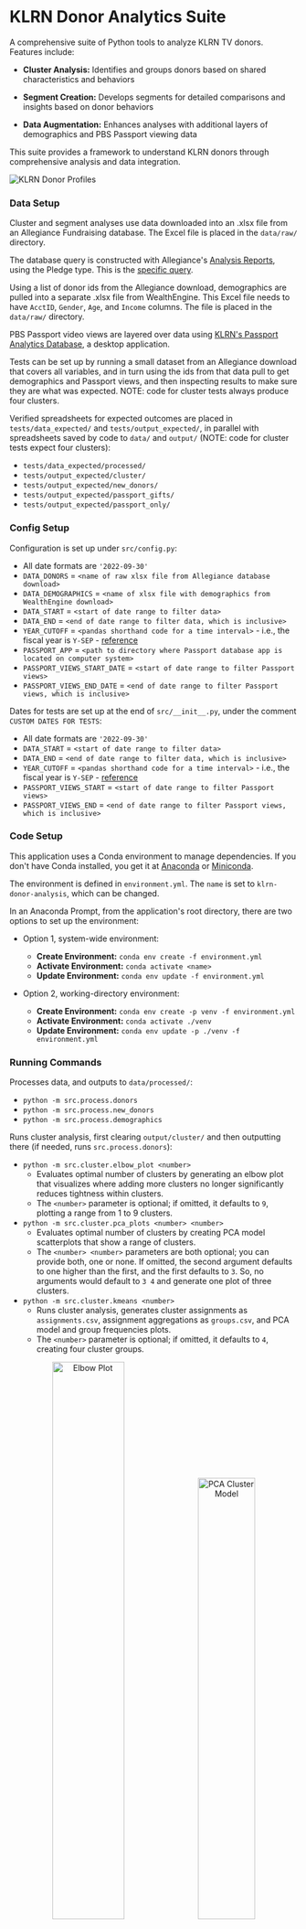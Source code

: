 # KLRN Donor Analytics Suite

A comprehensive suite of Python tools to analyze KLRN TV donors. Features include:

- **Cluster Analysis:** Identifies and groups donors based on shared characteristics and behaviors

- **Segment Creation:** Develops segments for detailed comparisons and insights based on donor behaviors

- **Data Augmentation:** Enhances analyses with additional layers of demographics and PBS Passport viewing data

This suite provides a framework to understand KLRN donors through comprehensive analysis and data integration.

![KLRN Donor Profiles](images/KLRN_Donor_Profiles_2022.png)

### Data Setup

Cluster and segment analyses use data downloaded into an .xlsx file from an Allegiance Fundraising database. The Excel file is placed in the `data/raw/` directory.

The database query is constructed with Allegiance's [Analysis Reports](https://alleg.tv/userguides172/FR-AnalysisReports/AnalysisReports.html), using the Pledge type. This is the [specific query](images/2022-09-26-donors.jpg).

Using a list of donor ids from the Allegiance download, demographics are pulled into a separate .xlsx file from WealthEngine. This Excel file needs to have `AcctID`, `Gender`, `Age`, and `Income` columns. The file is placed in the `data/raw/` directory.

PBS Passport video views are layered over data using [KLRN's Passport Analytics Database](https://github.com/ptdriscoll/klrn-passport-analytics-database), a desktop application.

Tests can be set up by running a small dataset from an Allegiance download that covers all variables, and in turn using the ids from that data pull to get demographics and Passport views, and then inspecting results to make sure they are what was expected. NOTE: code for cluster tests always produce four clusters.

Verified spreadsheets for expected outcomes are placed in `tests/data_expected/` and `tests/output_expected/`, in parallel with spreadsheets saved by code to `data/` and `output/` (NOTE: code for cluster tests expect four clusters):

- `tests/data_expected/processed/`
- `tests/output_expected/cluster/`
- `tests/output_expected/new_donors/`
- `tests/output_expected/passport_gifts/`
- `tests/output_expected/passport_only/`

### Config Setup

Configuration is set up under `src/config.py`:

- All date formats are `'2022-09-30'`
- `DATA_DONORS` = `<name of raw xlsx file from Allegiance database download>`
- `DATA_DEMOGRAPHICS` = `<name of xlsx file with demographics from WealthEngine download>`
- `DATA_START` = `<start of date range to filter data>`
- `DATA_END` = `<end of date range to filter data, which is inclusive>`
- `YEAR_CUTOFF` = `<pandas shorthand code for a time interval>` - i.e., the fiscal year is `Y-SEP` - [reference](https://pandas.pydata.org/pandas-docs/stable/user_guide/timeseries.html)
- `PASSPORT_APP` = `<path to directory where Passport database app is located on computer system>`
- `PASSPORT_VIEWS_START_DATE` = `<start of date range to filter Passport views>`
- `PASSPORT_VIEWS_END_DATE` = `<end of date range to filter Passport views, which is inclusive>`

Dates for tests are set up at the end of `src/__init__.py`, under the comment `CUSTOM DATES FOR TESTS`:

- All date formats are `'2022-09-30'`
- `DATA_START` = `<start of date range to filter data>`
- `DATA_END` = `<end of date range to filter data, which is inclusive>`
- `YEAR_CUTOFF` = `<pandas shorthand code for a time interval>` - i.e., the fiscal year is `Y-SEP` - [reference](https://pandas.pydata.org/pandas-docs/stable/user_guide/timeseries.html)
- `PASSPORT_VIEWS_START` = `<start of date range to filter Passport views>`
- `PASSPORT_VIEWS_END` = `<end of date range to filter Passport views, which is inclusive>`

### Code Setup

This application uses a Conda environment to manage dependencies. If you don't have Conda installed, you get it at [Anaconda](https://www.anaconda.com/download/) or [Miniconda](https://docs.anaconda.com/miniconda/).

The environment is defined in `environment.yml`. The `name` is set to `klrn-donor-analysis`, which can be changed.

In an Anaconda Prompt, from the application's root directory, there are two options to set up the environment:

- Option 1, system-wide environment:

  - **Create Environment:** `conda env create -f environment.yml`
  - **Activate Environment:** `conda activate <name>`
  - **Update Environment:** `conda env update -f environment.yml`

- Option 2, working-directory environment:

  - **Create Environment:** `conda env create -p venv -f environment.yml`
  - **Activate Environment:** `conda activate ./venv`
  - **Update Environment:** `conda env update -p ./venv -f environment.yml`

### Running Commands

Processes data, and outputs to `data/processed/`:

- `python -m src.process.donors`
- `python -m src.process.new_donors`
- `python -m src.process.demographics`

Runs cluster analysis, first clearing `output/cluster/` and then outputting there (if needed, runs `src.process.donors`):

- `python -m src.cluster.elbow_plot <number>`
  - Evaluates optimal number of clusters by generating an elbow plot that visualizes where adding more clusters no longer significantly reduces tightness within clusters.
  - The `<number>` parameter is optional; if omitted, it defaults to `9`, plotting a range from 1 to 9 clusters.
- `python -m src.cluster.pca_plots <number> <number>`
  - Evaluates optimal number of clusters by creating PCA model scatterplots that show a range of clusters.
  - The `<number> <number>` parameters are both optional; you can provide both, one or none. If omitted, the second argument defaults to one higher than the first, and the first defaults to `3`. So, no arguments would default to `3 4` and generate one plot of three clusters.
- `python -m src.cluster.kmeans <number>`
  - Runs cluster analysis, generates cluster assignments as `assignments.csv`, assignment aggregations as `groups.csv`, and PCA model and group frequencies plots.
  - The `<number>` parameter is optional; if omitted, it defaults to `4`, creating four cluster groups.

<p align="center">
  <img src="images/cluster_elbow.png" width="50%" alt="Elbow Plot"/>
  <img src="images/cluster_model_4.png" width="44.5%" alt="PCA Cluster Model"/>
</p>

Creates donor segments, first clearing the respective folder in `output/<segment>` and then outputting `assignments.csv` there (if needed, also runs either `src.process.donors` or `src.process.new_donors`):

- `python -m src.segment.new_donors`
- `python -m src.segment.passport_gifts`
- `python -m src.segment.passport_only`

Demographics per group can be added after cluster or segment commands have run, with `demographics.csv` outputted to respective folder in `output/<segment>`:

- `python -m src.augment.demographics cluster`
- `python -m src.augment.demographics new_donors`
- `python -m src.augment.demographics passport_gifts`
- `python -m src.augment.demographics passport_only`

Passport PBS video views per group can be added after cluster or segment commands have run, and if the [Passport database app](https://github.com/ptdriscoll/klrn-passport-analytics-database) is available, with `demographics_<group>.csv` files outputted to respective folder in `output/<segment>`:

- `python -m src.augment.passport cluster`
- `python -m src.augment.passport new_donors`
- `python -m src.augment.passport passport_gifts`
- `python -m src.augment.passport passport_only`

### Running Tests

Tests processing data:

- `python -m tests.src.process.donors`
- `python -m tests.src.process.new_donors`
- `python -m tests.src.process.demographics`

Tests cluster analysis:

- `python -m tests.src.cluster.kmeans`

Tests segment creation:

- `python -m tests.src.segment.new_donors`
- `python -m tests.src.segment.passport_gifts`
- `python -m tests.src.segment.passport_only`

Tests adding demographics, after respective cluster or segment tests have run

- `python -m tests.src.augment.demographics new_donors`
- `python -m tests.src.augment.demographics passport_gifts`
- `python -m tests.src.augment.demographics passport_only`

Tests adding Passport views, after respective cluster or segment commands have run, and if the [Passport database app](https://github.com/ptdriscoll/klrn-passport-analytics-database) is available:

- `python -m tests.src.augment.passport cluster`
- `python -m tests.src.augment.passport new_donors`
- `python -m tests.src.augment.passport passport_gifts`
- `python -m tests.src.augment.passport passport_only`

### KLRN Analytic Reports

- [Donor Profiles 2022](reports/KLRN_Donor_Profiles_2022.pdf)
- [Passport Audience 2022](reports/KLRN_Passport_Audience_2022.pdf)

### References

- [Allegiance Fundraising: Analysis Reports User Guide](https://alleg.tv/userguides172/FR-AnalysisReports/AnalysisReports.html)
- [KLRN Passport Analytics Database](https://github.com/ptdriscoll/klrn-passport-analytics-database)
- [pandas Time series / date functionality](https://pandas.pydata.org/pandas-docs/stable/user_guide/timeseries.html)
- [Anaconda](https://www.anaconda.com/download/)
- [Miniconda](https://docs.anaconda.com/miniconda/)
- [scikit-learn Clustering](https://scikit-learn.org/stable/modules/clustering.html)
